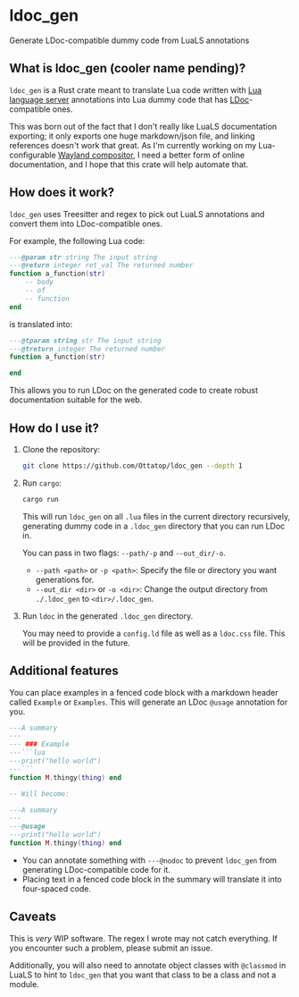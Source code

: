 # ldoc_gen
Generate LDoc-compatible dummy code from LuaLS annotations

## What is ldoc_gen (cooler name pending)?
`ldoc_gen` is a Rust crate meant to translate Lua code written with
[Lua language server](https://github.com/LuaLS/lua-language-server) annotations into Lua dummy code that has
[LDoc](https://github.com/lunarmodules/ldoc)-compatible ones.

This was born out of the fact that I don't really like LuaLS documentation exporting; it only exports one huge
markdown/json file, and linking references doesn't work that great. As I'm currently working on my
Lua-configurable [Wayland compositor](https://github.com/Ottatop/pinnacle), I need a better form of online
documentation, and I hope that this crate will help automate that.

## How does it work?
`ldoc_gen` uses Treesitter and regex to pick out LuaLS annotations and convert them into LDoc-compatible ones.

For example, the following Lua code:
```lua
---@param str string The input string
---@return integer ret_val The returned number
function a_function(str)
    -- body
    -- of
    -- function
end
```
is translated into:
```lua
---@tparam string str The input string
---@treturn integer The returned number
function a_function(str)

end
```

This allows you to run LDoc on the generated code to create robust documentation suitable for the web.

## How do I use it?
1. Clone the repository:
    ```sh
    git clone https://github.com/Ottatop/ldoc_gen --depth 1
    ```
2. Run `cargo`:
    ```sh
    cargo run
    ```
    This will run `ldoc_gen` on all `.lua` files in the current directory recursively, generating dummy code in
    a `.ldoc_gen` directory that you can run LDoc in.

    You can pass in two flags: `--path/-p` and `--out_dir/-o`.
    - `--path <path>` or `-p <path>`: Specify the file or directory you want generations for.
    - `--out_dir <dir>` or `-o <dir>`: Change the output directory from `./.ldoc_gen` to `<dir>/.ldoc_gen`.
3. Run `ldoc` in the generated `.ldoc_gen` directory.
    
    You may need to provide a `config.ld` file as well as a `ldoc.css` file. This will be provided in the future.

## Additional features
You can place examples in a fenced code block with a markdown header called `Example` or `Examples`.
This will generate an LDoc `@usage` annotation for you.
````lua
---A summary
---
--- ### Example
---```lua
---print("hello world")
---```
function M.thingy(thing) end

-- Will become:

---A summary
---
---@usage
---print("hello world")
function M.thingy(thing) end
````

- You can annotate something with `---@nodoc` to prevent `ldoc_gen` from generating LDoc-compatible code for it.
- Placing text in a fenced code block in the summary will translate it into four-spaced code.

## Caveats
This is *very* WIP software. The regex I wrote may not catch everything. If you encounter such a problem, please submit an issue.

Additionally, you will also need to annotate object classes with `@classmod` in LuaLS to hint to 
`ldoc_gen` that you want that class to be a class and not a module.
